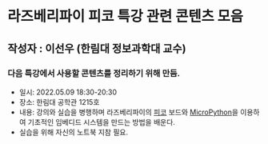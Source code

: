 # 라즈베리파이 피코 특강 관련 콘텐츠 모음

## 작성자 : 이선우 (한림대 정보과학대 교수)

### 다음 특강에서 사용할 콘텐츠를 정리하기 위해 만듬.
 - 일시: 2022.05.09 18:30-20:30
 - 장소: 한림대 공학관 1215호
 - 내용: 강의와 실습을 병행하며 라즈베리파이의 [피코](https://www.raspberrypi.com/documentation/microcontrollers/raspberry-pi-pico.html) 보드와 [MicroPython](https://micropython.org/)을 이용하여 기초적인 임베디드 시스템을 만드는 방법을 배운다.
 - 실습을 위해 자신의 노트북 지참 필요.
